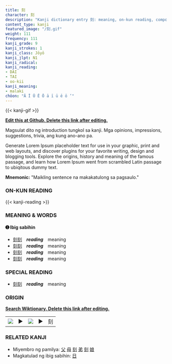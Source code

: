 ```yaml
---
title: 刻
character: 刻
description: "Kanji dictionary entry 刻: meaning, on-kun reading, compounds, origin, related kanji"
content_type: kanji
featured_image: "/刻.gif"
weight: 111
frequency: 111
kanji_grade: 9
kanji_strokes: 1
kanji_class: Jōyō
kanji_jlpt: N1
kanji_radical: 
kanji_reading: 
- DAI
- TAI
- oo-kii
kanji_meaning:
- malaki
chōon: "Ā Ī Ū Ē Ō ā ī ū ē ō ’"
---
```

[//]: # (Don't edit the line below. Kanji animated GIF code is automatically generated.)
{{< kanji-gif >}}

[//]: # (Edit below this line.)

**[Edit this at Github. Delete this link after editing.](https://github.com/tim0g/tim/tree/main/content/kanji/刻/index.md)**

Magsulat dito ng introduction tungkol sa kanji. Mga opinions, impressions, suggestions, trivia, ang kung ano-ano pa.

Generate Lorem Ipsum placeholder text for use in your graphic, print and web layouts, and discover plugins for your favorite writing, design and blogging tools. Explore the origins, history and meaning of the famous passage, and learn how Lorem Ipsum went from scrambled Latin passage to ubiqitous dummy text.
 
**Mnemonic:** "Maikling sentence na makakatulong sa pagsaulo."

### ON-KUN READING

[//]: # (Don't edit the line below. ON-KUN READING code is automatically generated.)
{{< kanji-reading >}}

### MEANING & WORDS

#### ➊ **Ibig sabihin**
  - [刻](../刻)[刻](../刻)　***reading***　meaning
  - [刻](../刻)[刻](../刻)　***reading***　meaning
  - [刻](../刻)[刻](../刻)　***reading***　meaning
  - [刻](../刻)[刻](../刻)　***reading***　meaning

### SPECIAL READING
  - [刻](../刻)[刻](../刻)　***reading***　meaning

### ORIGIN

**[Search Wiktionary. Delete this link after editing.](https://wiktionary.org/wiki/刻)**
<table class="kanji-table"><tr><td>
<img src="60px-刻-bronze.svg.png">
</td><td>▶</td><td>
<img src="60px-刻-oracle.svg.png">
</td><td>▶</td>
<td class="kanji-origin">刻</td>
</tr></table>

### RELATED KANJI
- Miyembro ng pamilya: [父](../父) [母](../母) [刻](../刻) [弟](../弟) [刻](../刻) [娘](../娘)
- Magkatulad ng ibig sabihin: [日](../日)

